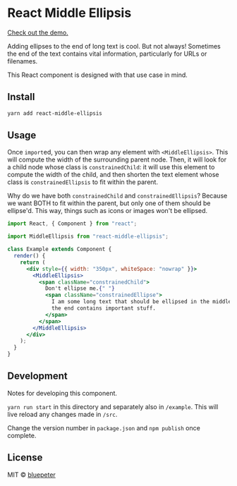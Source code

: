 # React Middle Ellipsis

[Check out the demo.](https://bluepeter.github.io/react-middle-ellipsis/)

Adding ellipses to the end of long text is cool. But not always!
Sometimes the end of the text contains vital information,
particularly for URLs or filenames.

This React component is designed with that use case in mind.

## Install

```bash
yarn add react-middle-ellipsis
```

## Usage

Once `import`ed, you can then wrap any element with
`<MiddleEllipsis>`. This will compute the width of the surrounding
parent node. Then, it will look for a child node whose class is
`constrainedChild`: it will use this element to compute the width
of the child, and then shorten the text element whose class is
`constrainedEllipsis` to fit within the parent.

Why do we have both `constrainedChild` and `constrainedEllipsis`?
Because we want BOTH to fit within the parent, but only one of them
should be ellipse'd. This way, things such as icons or images won't
be ellipsed.

```jsx
import React, { Component } from "react";

import MiddleEllipsis from "react-middle-ellipsis";

class Example extends Component {
  render() {
    return (
      <div style={{ width: "350px", whiteSpace: "nowrap" }}>
        <MiddleEllipsis>
          <span className="constrainedChild">
            Don't ellipse me.{" "}
            <span className="constrainedEllipse">
              I am some long text that should be ellipsed in the middle because
              the end contains important stuff.
            </span>
          </span>
        </MiddleEllipsis>
      </div>
    );
  }
}
```

## Development

Notes for developing this component.

`yarn run start` in this directory and separately also in `/example`. This will
live reload any changes made in `/src`.

Change the version number in `package.json` and `npm publish` once complete.

## License

MIT © [bluepeter](https://github.com/bluepeter)
